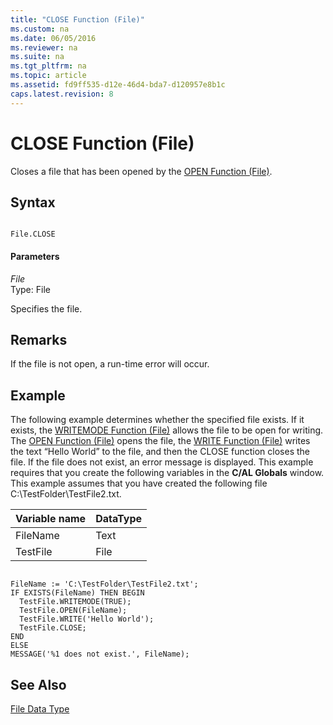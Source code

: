 ```yaml
---
title: "CLOSE Function (File)"
ms.custom: na
ms.date: 06/05/2016
ms.reviewer: na
ms.suite: na
ms.tgt_pltfrm: na
ms.topic: article
ms.assetid: fd9ff535-d12e-46d4-bda7-d120957e8b1c
caps.latest.revision: 8
---
```

# CLOSE Function (File)
Closes a file that has been opened by the [OPEN Function \(File\)](../dynamics-nav/OPEN-Function--File-.md).  
  
## Syntax  
  
```  
  
File.CLOSE  
```  
  
#### Parameters  
 *File*  
 Type: File  
  
 Specifies the file.  
  
## Remarks  
 If the file is not open, a run\-time error will occur.  
  
## Example  
 The following example determines whether the specified file exists. If it exists, the [WRITEMODE Function \(File\)](../dynamics-nav/WRITEMODE-Function--File-.md) allows the file to be open for writing. The [OPEN Function \(File\)](../dynamics-nav/OPEN-Function--File-.md) opens the file, the [WRITE Function \(File\)](../dynamics-nav/WRITE-Function--File-.md) writes the text “Hello World” to the file, and then the CLOSE function closes the file. If the file does not exist, an error message is displayed. This example requires that you create the following variables in the **C\/AL Globals** window. This example assumes that you have created the following file C:\\TestFolder\\TestFile2.txt.  
  
|Variable name|DataType|  
|-------------------|--------------|  
|FileName|Text|  
|TestFile|File|  
  
```  
  
FileName := 'C:\TestFolder\TestFile2.txt';  
IF EXISTS(FileName) THEN BEGIN  
  TestFile.WRITEMODE(TRUE);  
  TestFile.OPEN(FileName);  
  TestFile.WRITE('Hello World');  
  TestFile.CLOSE;  
END  
ELSE  
MESSAGE('%1 does not exist.', FileName);  
```  
  
## See Also  
 [File Data Type](../dynamics-nav/File-Data-Type.md)